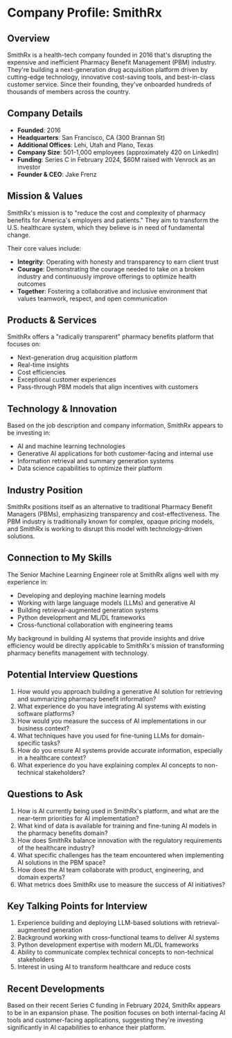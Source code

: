 # Company Profile: SmithRx

## Overview
SmithRx is a health-tech company founded in 2016 that's disrupting the expensive and inefficient Pharmacy Benefit Management (PBM) industry. They're building a next-generation drug acquisition platform driven by cutting-edge technology, innovative cost-saving tools, and best-in-class customer service. Since their founding, they've onboarded hundreds of thousands of members across the country.

## Company Details
- **Founded**: 2016
- **Headquarters**: San Francisco, CA (300 Brannan St)
- **Additional Offices**: Lehi, Utah and Plano, Texas
- **Company Size**: 501-1,000 employees (approximately 420 on LinkedIn)
- **Funding**: Series C in February 2024, $60M raised with Venrock as an investor
- **Founder & CEO**: Jake Frenz

## Mission & Values
SmithRx's mission is to "reduce the cost and complexity of pharmacy benefits for America's employers and patients." They aim to transform the U.S. healthcare system, which they believe is in need of fundamental change.

Their core values include:
- **Integrity**: Operating with honesty and transparency to earn client trust
- **Courage**: Demonstrating the courage needed to take on a broken industry and continuously improve offerings to optimize health outcomes
- **Together**: Fostering a collaborative and inclusive environment that values teamwork, respect, and open communication

## Products & Services
SmithRx offers a "radically transparent" pharmacy benefits platform that focuses on:
- Next-generation drug acquisition platform
- Real-time insights
- Cost efficiencies
- Exceptional customer experiences
- Pass-through PBM models that align incentives with customers

## Technology & Innovation
Based on the job description and company information, SmithRx appears to be investing in:
- AI and machine learning technologies
- Generative AI applications for both customer-facing and internal use
- Information retrieval and summary generation systems
- Data science capabilities to optimize their platform

## Industry Position
SmithRx positions itself as an alternative to traditional Pharmacy Benefit Managers (PBMs), emphasizing transparency and cost-effectiveness. The PBM industry is traditionally known for complex, opaque pricing models, and SmithRx is working to disrupt this model with technology-driven solutions.

## Connection to My Skills
The Senior Machine Learning Engineer role at SmithRx aligns well with my experience in:
- Developing and deploying machine learning models
- Working with large language models (LLMs) and generative AI
- Building retrieval-augmented generation systems
- Python development and ML/DL frameworks
- Cross-functional collaboration with engineering teams

My background in building AI systems that provide insights and drive efficiency would be directly applicable to SmithRx's mission of transforming pharmacy benefits management with technology.

## Potential Interview Questions
1. How would you approach building a generative AI solution for retrieving and summarizing pharmacy benefit information?
2. What experience do you have integrating AI systems with existing software platforms?
3. How would you measure the success of AI implementations in our business context?
4. What techniques have you used for fine-tuning LLMs for domain-specific tasks?
5. How do you ensure AI systems provide accurate information, especially in a healthcare context?
6. What experience do you have explaining complex AI concepts to non-technical stakeholders?

## Questions to Ask
1. How is AI currently being used in SmithRx's platform, and what are the near-term priorities for AI implementation?
2. What kind of data is available for training and fine-tuning AI models in the pharmacy benefits domain?
3. How does SmithRx balance innovation with the regulatory requirements of the healthcare industry?
4. What specific challenges has the team encountered when implementing AI solutions in the PBM space?
5. How does the AI team collaborate with product, engineering, and domain experts?
6. What metrics does SmithRx use to measure the success of AI initiatives?

## Key Talking Points for Interview
1. Experience building and deploying LLM-based solutions with retrieval-augmented generation
2. Background working with cross-functional teams to deliver AI systems
3. Python development expertise with modern ML/DL frameworks
4. Ability to communicate complex technical concepts to non-technical stakeholders
5. Interest in using AI to transform healthcare and reduce costs

## Recent Developments
Based on their recent Series C funding in February 2024, SmithRx appears to be in an expansion phase. The position focuses on both internal-facing AI tools and customer-facing applications, suggesting they're investing significantly in AI capabilities to enhance their platform.